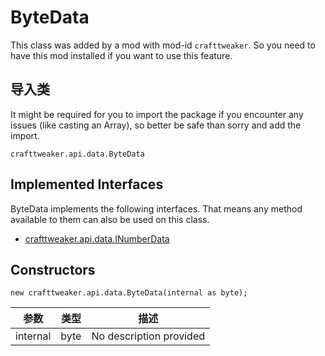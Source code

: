 # ByteData



This class was added by a mod with mod-id `crafttweaker`. So you need to have this mod installed if you want to use this feature.

## 导入类
It might be required for you to import the package if you encounter any issues (like casting an Array), so better be safe than sorry and add the import.
```zenscript
crafttweaker.api.data.ByteData
```

## Implemented Interfaces
ByteData implements the following interfaces. That means any method available to them can also be used on this class.
- [crafttweaker.api.data.INumberData](/vanilla/api/data/INumberData)

## Constructors
```zenscript
new crafttweaker.api.data.ByteData(internal as byte);
```
| 参数       | 类型   | 描述                      |
| -------- | ---- | ----------------------- |
| internal | byte | No description provided |



